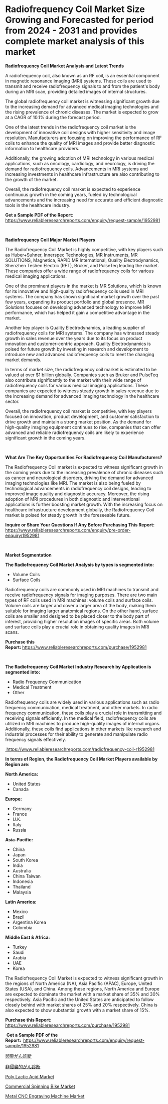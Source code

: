 <p><h1>Radiofrequency Coil Market Size Growing and Forecasted for period from 2024 - 2031 and provides complete market analysis of this market</h1></p><p><strong>Radiofrequency Coil Market Analysis and Latest Trends</strong></p>
<p><p>A radiofrequency coil, also known as an RF coil, is an essential component in magnetic resonance imaging (MRI) systems. These coils are used to transmit and receive radiofrequency signals to and from the patient's body during an MRI scan, providing detailed images of internal structures.</p><p>The global radiofrequency coil market is witnessing significant growth due to the increasing demand for advanced medical imaging technologies and the rising prevalence of chronic diseases. The market is expected to grow at a CAGR of 10.1% during the forecast period.</p><p>One of the latest trends in the radiofrequency coil market is the development of innovative coil designs with higher sensitivity and image resolution. Manufacturers are focusing on improving the performance of RF coils to enhance the quality of MRI images and provide better diagnostic information to healthcare providers.</p><p>Additionally, the growing adoption of MRI technology in various medical applications, such as oncology, cardiology, and neurology, is driving the demand for radiofrequency coils. Advancements in MRI systems and increasing investments in healthcare infrastructure are also contributing to the growth of the market.</p><p>Overall, the radiofrequency coil market is expected to experience continuous growth in the coming years, fueled by technological advancements and the increasing need for accurate and efficient diagnostic tools in the healthcare industry.</p></p>
<p><strong>Get a Sample PDF of the Report:&nbsp;</strong> <a href="https://www.reliableresearchreports.com/enquiry/request-sample/1952981">https://www.reliableresearchreports.com/enquiry/request-sample/1952981</a></p>
<p>&nbsp;</p>
<p><strong>Radiofrequency Coil Major Market Players</strong></p>
<p><p>The Radiofrequency Coil Market is highly competitive, with key players such as Huber+Suhner, Innerspec Technologies, MR Instruments, MR SOLUTIONS, Magnetica, RAPID MR International, Quality Electrodynamics, Shenzhen Teshen Electric (RFT), Bruker, and PulseTeq leading the market. These companies offer a wide range of radiofrequency coils for various medical imaging applications.</p><p>One of the prominent players in the market is MR Solutions, which is known for its innovative and high-quality radiofrequency coils used in MRI systems. The company has shown significant market growth over the past few years, expanding its product portfolio and global presence. MR Solutions focuses on developing advanced technology to improve MRI performance, which has helped it gain a competitive advantage in the market.</p><p>Another key player is Quality Electrodynamics, a leading supplier of radiofrequency coils for MRI systems. The company has witnessed steady growth in sales revenue over the years due to its focus on product innovation and customer-centric approach. Quality Electrodynamics is poised for future growth by investing in research and development to introduce new and advanced radiofrequency coils to meet the changing market demands.</p><p>In terms of market size, the radiofrequency coil market is estimated to be valued at over $1 billion globally. Companies such as Bruker and PulseTeq also contribute significantly to the market with their wide range of radiofrequency coils for various medical imaging applications. These companies are expected to witness steady growth in sales revenue due to the increasing demand for advanced imaging technology in the healthcare sector.</p><p>Overall, the radiofrequency coil market is competitive, with key players focused on innovation, product development, and customer satisfaction to drive growth and maintain a strong market position. As the demand for high-quality imaging equipment continues to rise, companies that can offer advanced and reliable radiofrequency coils are likely to experience significant growth in the coming years.</p></p>
<p>&nbsp;</p>
<p><strong>What Are The Key Opportunities For Radiofrequency Coil Manufacturers?</strong></p>
<p><p>The Radiofrequency Coil market is expected to witness significant growth in the coming years due to the increasing prevalence of chronic diseases such as cancer and neurological disorders, driving the demand for advanced imaging technologies like MRI. The market is also being fueled by technological advancements in radiofrequency coil designs, leading to improved image quality and diagnostic accuracy. Moreover, the rising adoption of MRI procedures in both diagnostic and interventional applications is further boosting market growth. With the increasing focus on healthcare infrastructure development globally, the Radiofrequency Coil market is poised for steady growth in the foreseeable future.</p></p>
<p><strong>Inquire or Share Your Questions If Any Before Purchasing This Report:</strong> <a href="https://www.reliableresearchreports.com/enquiry/pre-order-enquiry/1952981">https://www.reliableresearchreports.com/enquiry/pre-order-enquiry/1952981</a></p>
<p>&nbsp;</p>
<p><strong>Market Segmentation</strong></p>
<p><strong>The Radiofrequency Coil Market Analysis by types is segmented into:</strong></p>
<p><ul><li>Volume Coils</li><li>Surface Coils</li></ul></p>
<p><p>Radiofrequency coils are commonly used in MRI machines to transmit and receive radiofrequency signals for imaging purposes. There are two main types of RF coils used in MRI machines: volume coils and surface coils. Volume coils are larger and cover a larger area of the body, making them suitable for imaging larger anatomical regions. On the other hand, surface coils are smaller and designed to be placed closer to the body part of interest, providing higher resolution images of specific areas. Both volume and surface coils play a crucial role in obtaining quality images in MRI scans.</p></p>
<p><strong>Purchase this Report:&nbsp;</strong><a href="https://www.reliableresearchreports.com/purchase/1952981">https://www.reliableresearchreports.com/purchase/1952981</a></p>
<p>&nbsp;</p>
<p><strong>The Radiofrequency Coil Market Industry Research by Application is segmented into:</strong></p>
<p><ul><li>Radio Frequency Communication</li><li>Medical Treatment</li><li>Other</li></ul></p>
<p><p>Radiofrequency coils are widely used in various applications such as radio frequency communication, medical treatment, and other markets. In radio frequency communication, these coils play a crucial role in transmitting and receiving signals efficiently. In the medical field, radiofrequency coils are utilized in MRI machines to produce high-quality images of internal organs. Additionally, these coils find applications in other markets like research and industrial processes for their ability to generate and manipulate radio frequency signals effectively.</p></p>
<p><a href="https://www.reliableresearchreports.com/radiofrequency-coil-r1952981">&nbsp;https://www.reliableresearchreports.com/radiofrequency-coil-r1952981</a></p>
<p><strong>In terms of Region, the Radiofrequency Coil Market Players available by Region are:</strong></p>
<p>
    <p> <strong> North America: </strong>
        <ul>
            <li>United States</li>
            <li>Canada</li>
        </ul>
        </p> 
    <p> <strong> Europe: </strong>
        <ul>
            <li>Germany</li>
            <li>France</li>
            <li>U.K.</li>
            <li>Italy</li>
            <li>Russia</li>
        </ul>
        </p> 
    <p> <strong> Asia-Pacific: </strong>
        <ul>
            <li>China</li>
            <li>Japan</li>
            <li>South Korea</li>
            <li>India</li>
            <li>Australia</li>
            <li>China Taiwan</li>
            <li>Indonesia</li>
            <li>Thailand</li>
            <li>Malaysia</li>
        </ul>
        </p> 
    <p> <strong> Latin America: </strong>
        <ul>
            <li>Mexico</li>
            <li>Brazil</li>
            <li>Argentina Korea</li>
            <li>Colombia</li>
        </ul>
        </p> 
    <p> <strong> Middle East & Africa: </strong>
        <ul>
            <li>Turkey</li>
            <li>Saudi</li>
            <li>Arabia</li>
            <li>UAE</li>
            <li>Korea</li>
        </ul>
    </p>
    </p>
<p><p>The Radiofrequency Coil Market is expected to witness significant growth in the regions of North America (NA), Asia Pacific (APAC), Europe, United States (USA), and China. Among these regions, North America and Europe are expected to dominate the market with a market share of 35% and 30% respectively. Asia Pacific and the United States are anticipated to follow closely behind with market shares of 25% and 20% respectively. China is also expected to show substantial growth with a market share of 15%.</p></p>
<p><strong>Purchase this Report: </strong><a href="https://www.reliableresearchreports.com/purchase/1952981">https://www.reliableresearchreports.com/purchase/1952981</a></p>
<p>&nbsp;<strong>Get a Sample PDF of the Report:&nbsp;&nbsp;</strong><a href="https://www.reliableresearchreports.com/enquiry/request-sample/1952981">https://www.reliableresearchreports.com/enquiry/request-sample/1952981</a></p>
<p><strong></strong></p>
<p><p><a href="https://github.com/nemesis2824/Market-Research-Report-List-1/blob/main/238987434615.md">卵巣がん診断</a></p><p><a href="https://github.com/pepo3k/Market-Research-Report-List-1/blob/main/911913934614.md">非侵襲的がん診断</a></p><p><a href="https://issuu.com/reportprime-2/docs/poly-lactic-acid-market-size-2030.pptx">Poly Lactic Acid Market</a></p><p><a href="https://github.com/nicholepatriciadoylenwnrjr0/Market-Research-Report-List-2/blob/main/commercial-spinning-bike-market.md">Commercial Spinning Bike Market</a></p><p><a href="https://github.com/gamblestampleyjenny50m5sl6/Market-Research-Report-List-2/blob/main/metal-cnc-engraving-machine-market.md">Metal CNC Engraving Machine Market</a></p></p>